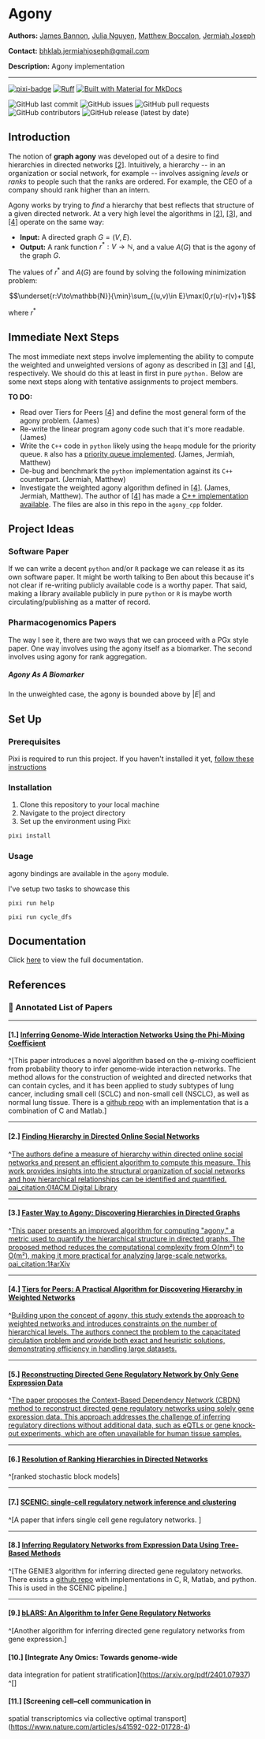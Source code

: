 # Agony


**Authors:** [James Bannon](https://github.com/jbannon), [Julia Nguyen](https://github.com/julianguyn), [Matthew Boccalon](https://github.com/mattbocc), [Jermiah Joseph](https://github.com/jjjermiah)

**Contact:** [bhklab.jermiahjoseph@gmail.com](mailto:bhklab.jermiahjoseph@gmail.com)

**Description:** Agony implementation

--------------------------------------

[![pixi-badge](https://img.shields.io/endpoint?url=https://raw.githubusercontent.com/prefix-dev/pixi/main/assets/badge/v0.json&style=flat-square)](https://github.com/prefix-dev/pixi)
[![Ruff](https://img.shields.io/endpoint?url=https://raw.githubusercontent.com/astral-sh/ruff/main/assets/badge/v2.json&style=flat-square)](https://github.com/astral-sh/ruff)
[![Built with Material for MkDocs](https://img.shields.io/badge/mkdocs--material-gray?logo=materialformkdocs&style=flat-square)](https://github.com/squidfunk/mkdocs-material)

![GitHub last commit](https://img.shields.io/github/last-commit/bhklab/agony?style=flat-square)
![GitHub issues](https://img.shields.io/github/issues/bhklab/agony?style=flat-square)
![GitHub pull requests](https://img.shields.io/github/issues-pr/bhklab/agony?style=flat-square)
![GitHub contributors](https://img.shields.io/github/contributors/bhklab/agony?style=flat-square)
![GitHub release (latest by date)](https://img.shields.io/github/v/release/bhklab/agony?style=flat-square)

## Introduction

The notion of **graph agony** was developed out of a desire to find hierarchies in directed networks [[2]](#2). Intuitively, a hierarchy -- in an organization or social network, for example -- involves assigning *levels* or *ranks* to people such that the ranks are ordered. For example, the CEO of a company should rank higher than an intern. 

Agony works by trying to *find* a hierarchy that best reflects that structure of a given directed network. At a very high level the algorithms in [[2]](#2), [[3]](#3), and [[4]](#4) operate on the same way:

- **Input:**  A directed graph $G=(V,E)$.
- **Output:** A rank function $r^*:V\to \mathbb{N}$, and a value $A(G)$ that is the agony of the graph $G$.

The values of $r^*$ and $A(G)$ are found by solving the following minimization problem:

$$\underset{r:V\to\mathbb{N}}{\min}\sum_{(u,v)\in E}\max(0,r(u)-r(v)+1)$$

where $r^*$

## Immediate Next Steps

The most immediate next steps involve implementing the ability to compute the weighted and unweighted versions of agony as described in [[3]](#3) and [[4]](#4), respectively. We should do this at least in first in pure `python.` Below are some next steps along with tentative assignments to project members.

**TO DO:**
- Read over Tiers for Peers [[4]](#4) and define the most general form of the agony problem. (James)
- Re-write the linear program agony code such that it's more readable. (James)
- Write the `C++` code in `python` likely using the `heapq` module for the priority queue. `R` also has a [priority queue implemented](https://www.rdocumentation.org/packages/collections/versions/0.1.5/topics/PriorityQueue). (James, Jermiah, Matthew)
- De-bug and benchmark the `python` implementation against its `C++` counterpart. (Jermiah, Matthew)
- Investigate the weighted agony algorithm defined in [[4]](#4). (James, Jermiah, Matthew). The author of [[4]](#4) has made a [C++ implementation available](http://users.ics.aalto.fi/ntatti/agony.zip). The files are also in this repo in the `agony_cpp` folder. 


## Project Ideas

### Software Paper

If we can write a decent `python` and/or `R` package we can release it as its own software paper. It might be worth talking to Ben about this because it's not clear if re-writing publicly available code is a worthy paper. That said, making a library available publicly in pure `python` or `R` is maybe worth circulating/publishing as a matter of record. 

### Pharmacogenomics Papers

The way I see it, there are two ways that we can proceed with a PGx style paper. One way involves using the agony itself as a biomarker. The second involves using agony for rank aggregation.

##### Agony As A Biomarker

In the unweighted case, the agony is bounded above by $|E|$ and 
## Set Up

### Prerequisites

Pixi is required to run this project.
If you haven't installed it yet, [follow these instructions](https://pixi.sh/latest/)

### Installation

1. Clone this repository to your local machine
2. Navigate to the project directory
3. Set up the environment using Pixi:

```bash
pixi install
```

### Usage

agony bindings are available in the `agony` module.

I've setup two tasks to showcase this

```console
pixi run help
```

```console
pixi run cycle_dfs
```

## Documentation

Click [here](https://bhklab.github.io/agony) to view the full documentation.



## References

### 📄 Annotated List of Papers

--------------------------------------

#### <a id="1">[1.]</a> [Inferring Genome-Wide Interaction Networks Using the Phi-Mixing Coefficient](https://pmc.ncbi.nlm.nih.gov/articles/PMC7731978/pdf/nihms-1539098.pdf)

^[This paper introduces a novel algorithm based on the φ-mixing coefficient from probability theory to infer genome-wide interaction networks. The method allows for the construction of weighted and directed networks that can contain cycles, and it has been applied to study subtypes of lung cancer, including small cell (SCLC) and non-small cell (NSCLC), as well as normal lung tissue. There is a [github repo](https://github.com/nitinksingh/phixer/tree/master) with an implementation that is a combination of C and Matlab.]

--------------------------------------

#### <a id = "2">[2.]</a>  [Finding Hierarchy in Directed Online Social Networks](https://dl.acm.org/doi/10.1145/1963405.1963484)

^[The authors define a measure of hierarchy within directed online social networks and present an efficient algorithm to compute this measure. This work provides insights into the structural organization of social networks and how hierarchical relationships can be identified and quantified.]({"attribution":{"attributableIndex":"717-1"}}) [oai_citation:0‡ACM Digital Library](https://dl.acm.org/doi/10.1145/1963405.1963484?utm_source=chatgpt.com)

--------------------------------------

#### <a id="3">[3.]</a> [Faster Way to Agony: Discovering Hierarchies in Directed Graphs](https://arxiv.org/pdf/1902.01477)

^[This paper presents an improved algorithm for computing "agony," a metric used to quantify the hierarchical structure in directed graphs. The proposed method reduces the computational complexity from O(nm²) to O(m²), making it more practical for analyzing large-scale networks.]({"attribution":{"attributableIndex":"1127-1"}}) [oai_citation:1‡arXiv](https://arxiv.org/abs/1902.01477?utm_source=chatgpt.com)

--------------------------------------

#### <a id="4">[4.]</a> [Tiers for Peers: A Practical Algorithm for Discovering Hierarchy in Weighted Networks](https://arxiv.org/pdf/1903.02999)

^[Building upon the concept of agony, this study extends the approach to weighted networks and introduces constraints on the number of hierarchical levels. The authors connect the problem to the capacitated circulation problem and provide both exact and heuristic solutions, demonstrating efficiency in handling large datasets.]({"attribution":{"attributableIndex":"1522-1"}})

--------------------------------------

#### <a id="5">[5.]</a> [Reconstructing Directed Gene Regulatory Network by Only Gene Expression Data](https://pmc.ncbi.nlm.nih.gov/articles/PMC5001240/)

^[The paper proposes the Context-Based Dependency Network (CBDN) method to reconstruct directed gene regulatory networks using solely gene expression data. This approach addresses the challenge of inferring regulatory directions without additional data, such as eQTLs or gene knock-out experiments, which are often unavailable for human tissue samples.]({"attribution":{"attributableIndex":"1987-1"}})


--------------------------------------

#### <a id="6">[6.]</a> [Resolution of Ranking Hierarchies in Directed Networks](https://journals.plos.org/plosone/article?id=10.1371/journal.pone.0191604)
^[ranked stochastic block models]

--------------------------------------


#### <a id="7">[7.]</a> [SCENIC: single-cell regulatory network inference and clustering](https://www.nature.com/articles/nmeth.4463)
^[A paper that infers single cell gene regulatory networks. ]


--------------------------------------

#### <a id="8">[8.]</a> [Inferring Regulatory Networks from Expression Data Using Tree-Based Methods](https://journals.plos.org/plosone/article?id=10.1371/journal.pone.0012776)
^[The GENIE3 algorithm for inferring directed gene regulatory networks. There exists a [github repo](https://github.com/vahuynh/GENIE3) with implementations in C, R, Matlab, and python. This is used in the SCENIC pipeline.]

--------------------------------------

#### <a id="9">[9.]</a> [bLARS: An Algorithm to Infer Gene Regulatory Networks](https://ieeexplore.ieee.org/stamp/stamp.jsp?tp=&arnumber=7138615)
^[Another algorithm for inferring directed gene regulatory networks from gene expression.]

#### <a id="10">[10.]</a> [Integrate Any Omics: Towards genome-wide
data integration for patient stratification](https://arxiv.org/pdf/2401.07937)
^[]

#### <a id="11">[11.]</a> [Screening cell–cell communication in
spatial transcriptomics via collective
optimal transport](https://www.nature.com/articles/s41592-022-01728-4)